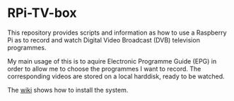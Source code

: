 # RPi-TV-box
This repository provides scripts and information as how to use a Raspberry Pi as to record and watch Digital Video Broadcast (DVB) television programmes.

My main usage of this is to aquire Electronic Programme Guide (EPG) in order to allow me to choose the programmes I want to record.
The corresponding videos are stored on a local harddisk, ready to be watched.

The [wiki](https://github.com/fcorthay/RPi-TV-box/wiki) shows how to install the system.
